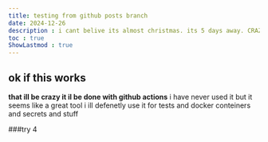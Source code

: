 ```yaml
---
title: testing from github posts branch
date: 2024-12-26
description : i cant belive its almost christmas. its 5 days away. CRAZZZYYYY 
toc : true
ShowLastmod : true
---
```


## ok if this works
**that ill be crazy it il be done with github actions**
i have never used it but it seems like a great tool i ill defenetly use it for tests and docker conteiners and secrets and stuff

###try 4
